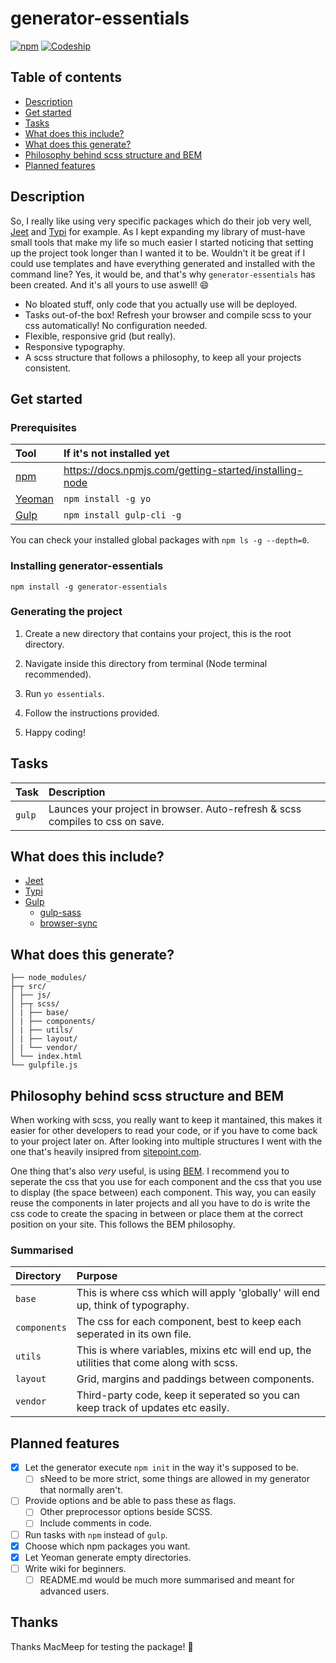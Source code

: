 # generator-essentials
[![npm](https://img.shields.io/npm/v/generator-essentials.svg?style=flat-square)](https://www.npmjs.com/package/generator-essentials) <!-- Add this once there's a flat-square available <img src="https://nodesecurity.io/orgs/dev/projects/165dccca-b683-45d8-80f5-4921d51b90f3/badge"> --> [![Codeship](https://img.shields.io/codeship/0f9427f0-6324-0135-8d22-3601c9b40c24/master.svg?style=flat-square)](https://app.codeship.com/projects/240052)

## Table of contents
- [Description](#description)
- [Get started](#getstarted)
- [Tasks](#tasks)
- [What does this include?](#include)
- [What does this generate?](#generate)
- [Philosophy behind scss structure and BEM](#scss)
- [Planned features](#features)

<a name="description"/>

## Description

So, I really like using very specific packages which do their job very well, [Jeet](http://jeet.gs/) and [Typi](https://github.com/zellwk/typi) for example. As I kept expanding my library of must-have small tools that make my life so much easier I started noticing that setting up the project took longer than I wanted it to be. Wouldn't it be great if I could use templates and have everything generated and installed with the command line? Yes, it would be, and that's why `generator-essentials` has been created. And it's all yours to use aswell! :smile:

- No bloated stuff, only code that you actually use will be deployed.
- Tasks out-of-the box! Refresh your browser and compile scss to your css automatically! No configuration needed.
- Flexible, responsive grid (but really).
- Responsive typography.
- A scss structure that follows a philosophy, to keep all your projects consistent.

<a name="getstarted"/>

## Get started

### Prerequisites

Tool                         | If it's not installed yet
:--------------------------- | :---------- 
[npm](https://www.npmjs.com/)| https://docs.npmjs.com/getting-started/installing-node
[Yeoman](http://yeoman.io/)  | `npm install -g yo`
[Gulp](https://gulpjs.com/)  | `npm install gulp-cli -g`

You can check your installed global packages with `npm ls -g --depth=0`.

### Installing generator-essentials

`npm install -g generator-essentials`

### Generating the project
1. Create a new directory that contains your project, this is the root directory.

2. Navigate inside this directory from terminal (Node terminal recommended).

3. Run `yo essentials`.
   
4. Follow the instructions provided.

5. Happy coding!

<a name="tasks"/>

## Tasks
Task  | Description
:---- | :---------- 
`gulp`| Launces your project in browser. Auto-refresh & scss compiles to css on save.

<a name="include"/>

## What does this include?
- [Jeet](http://jeet.gs/)
- [Typi](https://github.com/zellwk/typi)
- [Gulp](https://gulpjs.com/)
  - [gulp-sass](https://github.com/dlmanning/gulp-sass)
  - [browser-sync](https://github.com/Browsersync/browser-sync)

<a name="generate"/>

## What does this generate?
```
├── node_modules/
├─┬ src/
│ ├── js/
│ ├─┬ scss/
│ | ├── base/
│ | ├── components/
│ | ├── utils/
│ | ├── layout/
│ | └── vendor/
│ └── index.html
└── gulpfile.js
```

<a name="scss"/>

## Philosophy behind scss structure and BEM
When working with scss, you really want to keep it mantained, this makes it easier for other developers to read your code, or if you have to come back to your project later on. After looking into multiple structures I went with the one that's heavily insipred from [sitepoint.com](https://www.sitepoint.com/architecture-sass-project/).

One thing that's also *very* useful, is using [BEM](https://en.bem.info/methodology/css/). I recommend you to seperate the css that you use for each component and the css that you use to display (the space between) each component. This way, you can easily reuse the components in later projects and all you have to do is write the css code to create the spacing in between or place them at the correct position on your site. This follows the BEM philosophy.

### Summarised

Directory     | Purpose
:------------ | :---------- 
`base`        | This is where css which will apply 'globally' will end up, think of typography.
`components`  | The css for each component, best to keep each seperated in its own file.
`utils`       | This is where variables, mixins etc will end up, the utilities that come along with scss.
`layout`      | Grid, margins and paddings between components.
`vendor`      | Third-party code, keep it seperated so you can keep track of updates etc easily.

<a name="features"/>

## Planned features
- [x] Let the generator execute `npm init` in the way it's supposed to be.
  - [ ] sNeed to be more strict, some things are allowed in my generator that normally aren't.
- [ ] Provide options and be able to pass these as flags.
  - [ ] Other preprocessor options beside SCSS.
  - [ ] Include comments in code.
- [ ] Run tasks with `npm` instead of `gulp`.
- [x] Choose which npm packages you want.
- [x] Let Yeoman generate empty directories.
- [ ] Write wiki for beginners.
   - [ ] README.md would be much more summarised and meant for advanced users.

## Thanks
Thanks MacMeep for testing the package! :tada:
